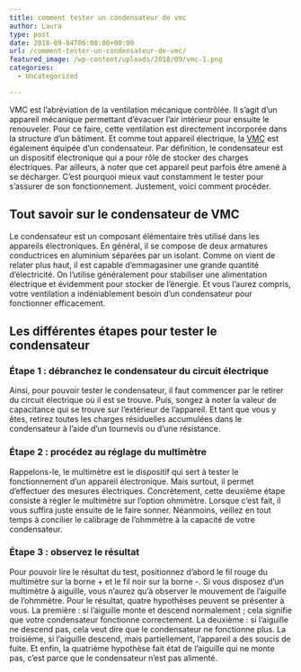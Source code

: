 ```yaml
---
title: comment tester un condensateur de vmc
author: Laura
type: post
date: 2018-09-04T06:08:00+00:00
url: /comment-tester-un-condensateur-de-vmc/
featured_image: /wp-content/uploads/2018/09/vmc-1.png
categories:
  - Uncategorized

---
```

VMC est l’abréviation de la ventilation mécanique contrôlée. Il s’agit d’un appareil mécanique permettant d’évacuer l’air intérieur pour ensuite le renouveler. Pour ce faire, cette ventilation est directement incorporée dans la structure d’un bâtiment. Et comme tout appareil électrique, la <a href="http://www.maison-travaux.fr/maison-travaux/renovation-par-type/isolation-ventilation/vmc-isolation/quest-ce-que-la-vmc-112960.html" target="_blank">VMC</a> est également équipée d’un condensateur. Par définition, le condensateur est un dispositif électronique qui a pour rôle de stocker des charges électriques. Par ailleurs, à noter que cet appareil peut parfois être amené à se décharger. C’est pourquoi mieux vaut constamment le tester pour s’assurer de son fonctionnement. Justement, voici comment procéder.



## Tout savoir sur le condensateur de VMC



Le condensateur est un composant élémentaire très utilisé dans les appareils électroniques. En général, il se compose de deux armatures conductrices en aluminium séparées par un isolant. Comme on vient de relater plus haut, il est capable d’emmagasiner une grande quantité d’électricité. On l’utilise généralement pour stabiliser une alimentation électrique et évidemment pour stocker de l’énergie. Et vous l’aurez compris, votre ventilation a indéniablement besoin d’un condensateur pour fonctionner efficacement.



## Les différentes étapes pour tester le condensateur



### Étape 1 : débranchez le condensateur du circuit électrique



Ainsi, pour pouvoir tester le condensateur, il faut commencer par le retirer du circuit électrique où il est se trouve. Puis, songez à noter la valeur de capacitance qui se trouve sur l’extérieur de l’appareil. Et tant que vous y êtes, retirez toutes les charges résiduelles accumulées dans le condensateur à l’aide d’un tournevis ou d’une résistance.



### Étape 2 : procédez au réglage du multimètre



Rappelons-le, le multimètre est le dispositif qui sert à tester le fonctionnement d’un appareil électronique. Mais surtout, il permet d’effectuer des mesures électriques. Concrètement, cette deuxième étape consiste à régler le multimètre sur l’option ohmmètre. Lorsque c’est fait, il vous suffira juste ensuite de le faire sonner. Néanmoins, veillez en tout temps à concilier le calibrage de l’ohmmètre à la capacité de votre condensateur.



### Étape 3 : observez le résultat



Pour pouvoir lire le résultat du test, positionnez d’abord le fil rouge du multimètre sur la borne + et le fil noir sur la borne -. Si vous disposez d’un multimètre à aiguille, vous n’aurez qu’à observer le mouvement de l’aiguille de l’ohmmètre. Pour le résultat, quatre hypothèses peuvent se présenter à vous. La première : si l’aiguille monte et descend normalement ; cela signifie que votre condensateur fonctionne correctement. La deuxième : si l’aiguille ne descend pas, cela veut dire que le condensateur ne fonctionne plus. La troisième, si l’aiguille descend, mais partiellement, l’appareil a des soucis de fuite. Et enfin, la quatrième hypothèse fait état de l’aiguille qui ne monte pas, c’est parce que le condensateur n’est pas alimenté.